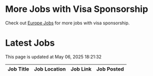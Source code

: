 # More Jobs with Visa Sponsorship

Check out [Europe Jobs](https://github.com/sureshparimi/europejobs#latest-jobs) for more jobs with visa sponsorship.

# Latest Jobs

This page is updated at May 06, 2025 18:21:32

| Job Title | Job Location | Job Link | Job Posted |
| --- | --- | --- | --- |

